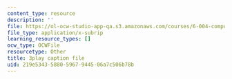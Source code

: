 ```yaml
---
content_type: resource
description: ''
file: https://ol-ocw-studio-app-qa.s3.amazonaws.com/courses/6-004-computation-structures-spring-2017/219e534358805967944506a7c506b78b_ZPpuDMk9BOU.vtt
file_type: application/x-subrip
learning_resource_types: []
ocw_type: OCWFile
resourcetype: Other
title: 3play caption file
uid: 219e5343-5880-5967-9445-06a7c506b78b
---
```

